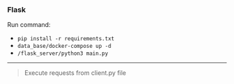 ### Flask
Run command: 
* ```pip install -r requirements.txt```
* ```data_base/docker-compose up -d```
* ```/flask_server/python3 main.py```
---
>Execute requests from client.py file